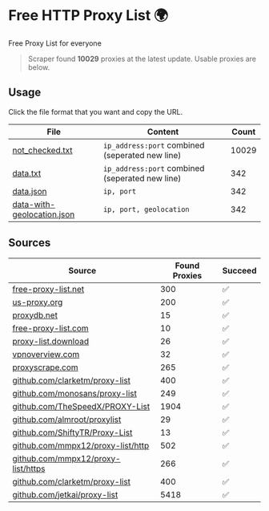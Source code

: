 
# Free HTTP Proxy List 🌍

Free Proxy List for everyone

> Scraper found **10029** proxies at the latest update. Usable proxies are below.

## Usage

Click the file format that you want and copy the URL.


|File|Content|Count|
|----|-------|-----|
|[not_checked.txt](https://raw.githubusercontent.com/yemixzy/proxy-list/main/proxy-list/not_checked.txt)|`ip_address:port` combined (seperated new line)|10029|
|[data.txt](https://raw.githubusercontent.com/yemixzy/proxy-list/main/proxy-list/data.txt)|`ip_address:port` combined (seperated new line)|342|
|[data.json](https://raw.githubusercontent.com/yemixzy/proxy-list/main/proxy-list/data.json)|`ip, port`|342|
|[data-with-geolocation.json](https://raw.githubusercontent.com/yemixzy/proxy-list/main/proxy-list/data-with-geolocation.json)|`ip, port, geolocation`|342|

## Sources

|Source|Found Proxies|Succeed|
|------|-------------|-------|
|[free-proxy-list.net](https://free-proxy-list.net)|300|✅|
|[us-proxy.org](https://www.us-proxy.org)|200|✅|
|[proxydb.net](http://proxydb.net)|15|✅|
|[free-proxy-list.com](https://free-proxy-list.com/?page=&port=&type%5B%5D=http&type%5B%5D=https&up_time=0&search=Search)|10|✅|
|[proxy-list.download](https://www.proxy-list.download/HTTP)|26|✅|
|[vpnoverview.com](https://vpnoverview.com/privacy/anonymous-browsing/free-proxy-servers)|32|✅|
|[proxyscrape.com](https://api.proxyscrape.com/v2/?request=displayproxies&protocol=http&timeout=10000&country=all&ssl=all&anonymity=all)|265|✅|
|[github.com/clarketm/proxy-list](https://raw.githubusercontent.com/clarketm/proxy-list/master/proxy-list-raw.txt)|400|✅|
|[github.com/monosans/proxy-list](https://raw.githubusercontent.com/monosans/proxy-list/main/proxies/http.txt)|249|✅|
|[github.com/TheSpeedX/PROXY-List](https://raw.githubusercontent.com/TheSpeedX/PROXY-List/master/http.txt)|1904|✅|
|[github.com/almroot/proxylist](https://raw.githubusercontent.com/almroot/proxylist/master/list.txt)|29|✅|
|[github.com/ShiftyTR/Proxy-List](https://raw.githubusercontent.com/ShiftyTR/Proxy-List/master/http.txt)|13|✅|
|[github.com/mmpx12/proxy-list/http](https://raw.githubusercontent.com/mmpx12/proxy-list/master/http.txt)|502|✅|
|[github.com/mmpx12/proxy-list/https](https://raw.githubusercontent.com/mmpx12/proxy-list/master/https.txt)|266|✅|
|[github.com/clarketm/proxy-list](https://raw.githubusercontent.com/clarketm/proxy-list/master/proxy-list-raw.txt)|400|✅|
|[github.com/jetkai/proxy-list](https://raw.githubusercontent.com/jetkai/proxy-list/main/online-proxies/txt/proxies.txt)|5418|✅|


